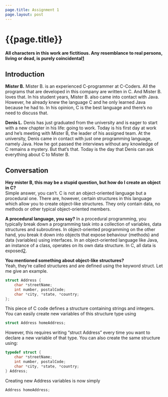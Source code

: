 ```yaml
---
page.title: Assignment 1
page.layout: post
---
```


{{page.title}}
==============

__All characters in this work are fictitious. Any resemblance to real persons, living or dead, is purely coincidental[1]__

## Introduction

__Mister B.__
Mister B. is an experienced C-programmer at C-Coders. All the programs that are developed in this company are written in C. And Mister B. loves that. In his student years, Mister B. also came into contact with Java. However, he already knew the language C and he only learned Java because he had to. In his opinion, C is the best language and there’s no need to discuss that.  

__Denis L.__
Denis has just graduated from the university and is eager to start with a new chapter in his life: going to work. Today is his first day at work and he’s meeting with Mister B, the leader of his assigned team. At the university, Denis came in contact with just one programming language, namely Java. How he got passed the interviews without any knowledge of C remains a mystery. But that’s that. Today is the day that Denis can ask everything about C to Mister B. 

## Conversation

__Hey mister B, this may be a stupid question, but how do I create an object in C?__  
Simple answer, you can’t. C is not an object-oriented language but a procedural one.  There are, however, certain structures in this language which allow you to create object-like structures. They only contain data, no methods or other typical object-oriented members.  

__A procedural language, you say?__ 
In a procedural programming, you typically break down a programming task into a collection of variables, data structures and subroutines. In object-oriented programming on the other hand, you break it down into objects that expose behaviour (methods) and data (variables) using interfaces. In an object-oriented language like Java, an instance of a class, operates on its own data structure. In C, all data is exposed[2].  

__You mentioned something about object-like structures?__  
Yeah, they’re called structures and are defined using the keyword struct. Let me give an example.

```C
struct Address {
	char *streetName;
	int number, postalCode;
	char *city, *state, *country;
};
```
This piece of C code defines a structure containing strings and integers. You can easily create new variables of this structure type using

```C
struct Address homeAddress;
```

However, this requires writing “struct Address” every time you want to declare a new variable of that type. You can also create the same structure using:

```C
typedef struct {
	char *streetName;
	int number, postalCode;
	char *city, *state, *country;
} Address;
```
Creating new Address variables is now simply

```C
Address homeAddress;
```

[1]: http://en.wikipedia.org/wiki/All_persons_fictitious_disclaimer	"Wikipedia"
[2]: http://en.wikipedia.org/wiki/Procedural_programming			"Wikipedia"
  
